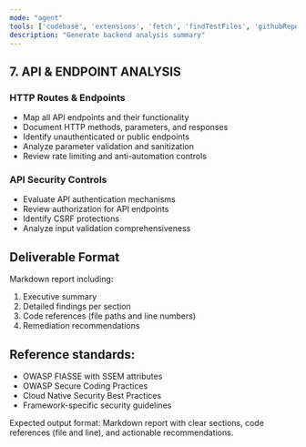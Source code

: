 ```yaml
---
mode: "agent"
tools: ['codebase', 'extensions', 'fetch', 'findTestFiles', 'githubRepo', 'problems', 'search', 'searchResults', 'testFailure', 'usages']
description: "Generate backend analysis summary"
---
```

## 7. API & ENDPOINT ANALYSIS

### HTTP Routes & Endpoints
- Map all API endpoints and their functionality
- Document HTTP methods, parameters, and responses
- Identify unauthenticated or public endpoints
- Analyze parameter validation and sanitization
- Review rate limiting and anti-automation controls

### API Security Controls
- Evaluate API authentication mechanisms
- Review authorization for API endpoints
- Identify CSRF protections
- Analyze input validation comprehensiveness

## Deliverable Format
Markdown report including:
1. Executive summary
2. Detailed findings per section
3. Code references (file paths and line numbers)
4. Remediation recommendations

## Reference standards:
- OWASP FIASSE with SSEM attributes
- OWASP Secure Coding Practices
- Cloud Native Security Best Practices
- Framework-specific security guidelines

Expected output format: Markdown report with clear sections, code references (file and line), and actionable recommendations.